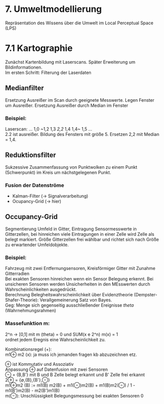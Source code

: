 # 7. Umweltmodellierung
Repräsentation des Wissens über die Umwelt im Local Perceptual Space (LPS)

# 7.1 Kartographie
Zunächst Kartenbildung mit Laserscans. Später Erweiterung um Bildinformationen. <br>
Im ersten Schritt: Filterung der Laserdaten<br>
## Medianfilter
Ersetzung Ausreißer im Scan durch geeignete Messwerte. Legen Fenster um Ausreißer. Ersetzung  Ausreißer durch Median im Fenster

### Beispiel:
Laserscan: ... 1,0 ~1,2 1,3 *2,2* 1,4 1,4~ 1,5 ... <br>
2.2 ist ausreißer. Bildung des Fensters mit größe 5. Ersetzen 2,2 mit Median = 1,4.

## Reduktionsfilter
Sukzessive Zusammenfassung von Punktwolken zu einem Punkt (Schwerpunkt) im Kreis um nächstgelegenen Punkt. <br>

### Fusion der Datenströme
- Kalman-Filter (-> Signalverarbeitung)
- Ocupancy-Grid (-> hier)

## Occupancy-Grid
Segmentierung Umfeld in Gitter, Eintragung Sensormesswerte in Gitterzellen, bei hinreichen viele Eintragungen in einer Zelle wird Zelle als belegt markiert. Größe Gitterzellen frei wählbar und richtet sich nach Größe zu erwartender Umfeldobjekte. <br>

### Beispiel:
Fahrzeug mit zwei Entfernungsensoren, Kreisförmiger Gitter mit Zunahme Gitterradien<br>
Bei exakten Sensoren hinreichen wenn ein Sensor Belegung erkennt. Bei unsicheren Sensoren werden Unsicherheiten in den MEsswerten durch Wahrscheinlichkeiten ausgedrückt.<br>
Berechnung Belegheitswahrscheinlichkeit über Evidenztheorie (Dempster-Shafer-Theorie): Verallgemeinerung Satz von Bayes. <br>
Geg: Menge sich gegenseitig ausschließender Ereignisse *theta* (Wahrnehmungsrahmen)<br>
### Massefunktion m: 
2^n -> [0,1]  mit m (theta) = 0 und SUM(x e 2^n) m(x) = 1 <br> 
ordnet jedem Eregnis eine Wahrscheinlichkeit zu. <br>

Kombinationsregel (+): <br>
m1⊕ m2 (x): ja muss ich jemanden fragen kb abzuzeichnen etz.

⊕ ist Kommutativ und Assoziativ<br>
Anpassung ⊕ auf Datenfusion mit zwei Sensoren<br>
⊖ = {B,B'} mit B und B Zelle belegt erkannt und B' Zelle frei erkannt<br>
2⊕ = {∅,{B},{B'},⊖} <br>
m1⊕m2 (B) := m1(B) m2(B) + m1(⊖)m2(B) + m1(B)m2(⊖) / 1 - m1(B')m2(B) - m2(B')m1(B) <br>
m(⊖): Unschlüssigkeit Belegungsmessung bei exakten Sensoren 0 <br>